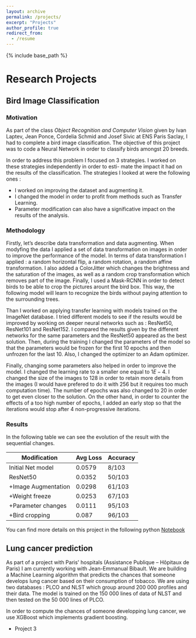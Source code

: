 ```yaml
---
layout: archive
permalink: /projects/
excerpt: "Projects"
author_profile: true
redirect_from:
  - /resume
---
```


{% include base_path %}

# Research Projects


## Bird Image Classification

### Motivation

As part of the class _Object Recognition and Computer Vision_ given by Ivan Laptev, Jean Ponce, Cordelia Schmid and Josef Sivic at ENS Paris Saclay, I had to complete a bird image classification. The objective of this project was to code a Neural Network in order to classify birds amongst 20 breeds. 

In order to address this problem I focused on 3 strategies. I worked on these strategies independently in order to esti- mate the impact it had on the results of the classification. The strategies I looked at were the following ones :
 - I worked on improving the dataset and augmenting it.
 - I changed the model in order to profit from methods such as Transfer Learning.
 - Parameter modification can also have a significative impact on the results of the analysis.

### Methodology

Firstly, let’s describe data transformation and data augmenting. When modyfing the data I applied a set of data transformation on images in order to improve the performance of the model. In terms of data transformation I applied : a random horizontal flip, a random rotation, a random affine transformation. I also added a ColorJitter which changes the brightness and the saturation of the images, as well as a random crop transformation which removes part of the image. Finally, I used a Mask-RCNN in order to detect birds to be able to crop the pictures arount the bird box. This way, the following model will learn to recognize the birds without paying attention to the surrounding trees.

Than I worked on applying transfer learning with models trained on the ImageNet database. I tried different models to see if the results would be improved by working on deeper neural networks such as : ResNet50, ResNet101 and ResNet152. I compared the results given by the different networks for the same parameters and the ResNet50 appeared as the best solution. Then, during the training I changed the parameters of the model so that the parameters would be frozen for the first 10 epochs and then unfrozen for the last 10. Also, I changed the optimizer to an Adam optimizer.

Finally, changing some parameters also helped in order to improve the model. I changed the learning rate to a smaller one equal to $1E-4$. I changed the size of the images to 128 in order to retain more details from the images (I would have prefered to do it with 256 but it requires too much computation time). The number of epochs was also changed to 20 in order to get even closer to the solution. On the other hand, in order to counter the effects of a too high number of epochs, I added an early stop so that the iterations would stop after 4 non-progressive iterations.

### Results

In the following table we can see the evolution of the result with the sequential changes.

| Modification | Avg Loss| Accuracy  |
| -------- | ------ | -----|
| Initial Net model | 0.0579 | 8/103 |
| ResNet50   | 0.0352 | 50/103 |
| +Image Augmentation | 0.0298 | 61/103 |
| +Weight freeze | 0.0253 | 67/103 |
| +Parameter changes | 0.0111 | 95/103 |
| +Bird cropping | 0.087 | 96/103 |

You can find more details on this project in the following python [Notebook](/files/bird_classification_notebook.ipynb)

## Lung cancer prediction 

As part of a project with Paris' hospitals (Assistance Publique – Hôpitaux de Paris) I am currently working with Jean-Emmanual Bibault. We are building a Machine Learning algorithm that predicts the chances that someone develops lung cancer based on their consumption of tobacco. We are using two databases : PLCO and NLST which group around 200 000 profiles and their data. The model is trained on the 150 000 lines of data of NLST and then tested on the 50 000 lines of PLCO. 

In order to compute the chances of someone developping lung cancer, we use XGBoost which implements gradient boosting.

* Project 3 


